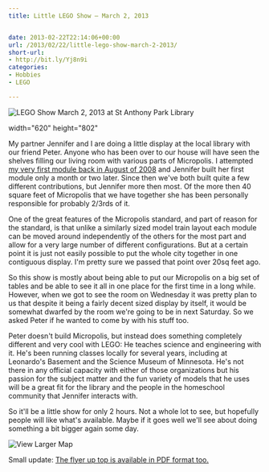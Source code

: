 ```yaml
---
title: Little LEGO Show – March 2, 2013


date: 2013-02-22T22:14:06+00:00
url: /2013/02/22/little-lego-show-march-2-2013/
short-url:
- http://bit.ly/Yj8n9i
categories:
- Hobbies
- LEGO

---
```


![LEGO Show March 2, 2013 at St Anthony Park Library](wp-content/uploads/2013/02/LibraryShowFlyer.png)

width="620" height="802"

My partner Jennifer and I are doing a little display at the local library with our friend Peter. Anyone who has been over to our house will have seen the shelves filling our living room with various parts of Micropolis. I attempted [my very first module back in August of 2008](http://www.flickr.com/photos/cavort/sets/72157607229193128/) and Jennifer built her first module only a month or two later. Since then we've both built quite a few different contributions, but Jennifer more then most. Of the more then 40 square feet of Micropolis that we have together she has been personally responsible for probably 2/3rds of it.

One of the great features of the Micropolis standard, and part of reason for the standard, is that unlike a similarly sized model train layout each module can be moved around independently of the others for the most part and allow for a very large number of different configurations. But at a certain point it is just not easily possible to put the whole city together in one contiguous display. I'm pretty sure we passed that point over 20sq feet ago.

So this show is mostly about being able to put our Micropolis on a big set of tables and be able to see it all in one place for the first time in a long while. However, when we got to see the room on Wednesday it was pretty plan to us that despite it being a fairly decent sized display by itself, it would be somewhat dwarfed by the room we're going to be in next Saturday. So we asked Peter if he wanted to come by with his stuff too.

Peter doesn't build Micropolis, but instead does something completely different and very cool with LEGO: He teaches science and engineering with it. He's been running classes locally for several years, including at Leonardo's Basement and the Science Museum of Minnesota. He's not there in any official capacity with either of those organizations but his passion for the subject matter and the fun variety of models that he uses will be a great fit for the library and the people in the homeschool community that Jennifer interacts with.

So it'll be a little show for only 2 hours. Not a whole lot to see, but hopefully people will like what's available. Maybe if it goes well we'll see about doing something a bit bigger again some day.

![View Larger Map](https://maps.google.com/maps?f=q&source=embed&hl=en&geocode=&q=St+Anthony+Park+Library,+Como+Avenue,+Saint+Paul,+MN&aq=0&oq=st+anthony+park+libra&sll=44.819586,-93.348354&sspn=0.157076,0.32753&t=m&ie=UTF8&hq=St+Anthony+Park+Library,+Como+Avenue,+Saint+Paul,+MN&ll=44.98095,-93.193674&spn=0.021249,0.036478&z=14&iwloc=A)

Small update: [The flyer up top is available in PDF format too.](wp-content/uploads/2013/02/LibraryShowFlyer.pdf")
